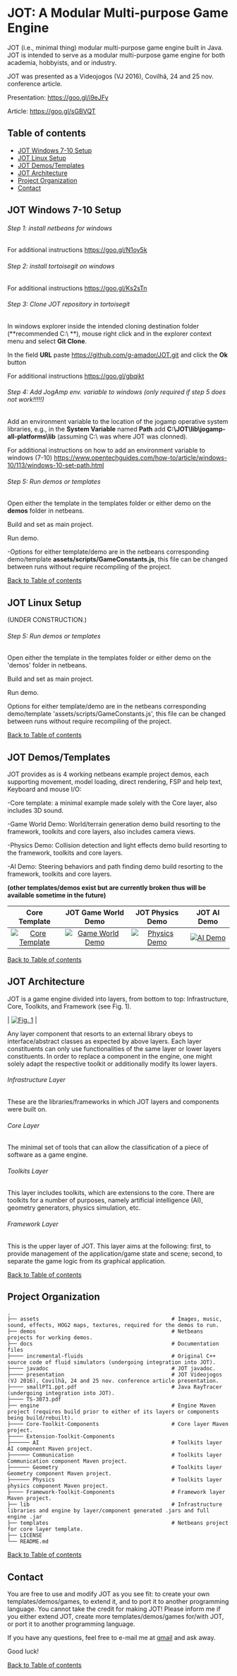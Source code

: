 # JOT: A Modular Multi-purpose Game Engine


JOT (i.e., minimal thing) modular multi-purpose game engine built in Java. 
JOT is intended to serve as a modular multi-purpose game engine for both academia, hobbyists, and or industry. 

JOT was presented as a Videojogos (VJ 2016), Covilhã, 24 and 25 nov. conference article.

Presentation: https://goo.gl/i9eJFy

Article: https://goo.gl/sGBVQT

## <a name="toc">Table of contents 

* [JOT Windows 7-10 Setup](#windows_setup)
* [JOT Linux Setup](#linux_setup)
* [JOT Demos/Templates](#jot_demos)
* [JOT Architecture](#jot_architecture)
* [Project Organization](#p_organization)
* [Contact](#contact)


## <a name="windows_setup">JOT Windows 7-10 Setup

###### Step 1: install netbeans for windows

For additional instructions https://goo.gl/N1oy5k

###### Step 2: install tortoisegit on windows

For additional instructions https://goo.gl/Ks2sTn

###### Step 3: Clone JOT repository in tortoisegit

In windows explorer inside the intended cloning destination folder (**recommended C:\ **), 
mouse right click and in the explorer context menu and select **Git Clone**. 

In the field **URL** paste https://github.com/g-amador/JOT.git and click the **Ok** button 

For additional instructions https://goo.gl/gbqikt

###### Step 4: Add JogAmp env. variable to windows (only required if step 5 does not work!!!!!)

Add an environment variable to the location of the jogamp operative system libraries, e.g., in the **System Variable** 
named **Path** add **C:\JOT\lib\jogamp-all-platforms\lib** (assuming C:\ was where JOT was clonned).

For additional instructions on how to add an environment variable to windows (7-10) 
https://www.opentechguides.com/how-to/article/windows-10/113/windows-10-set-path.html

###### Step 5: Run demos or templates

Open either the template in the templates folder or either demo on the **demos** folder in netbeans.

Build and set as main project.

Run demo.

-Options for either template/demo are in the netbeans corresponding demo/template **assets/scripts/GameConstants.js**, 
this file can be changed between runs without require recompiling of the project.

[Back to Table of contents](#toc)


## <a name="linux_setup">JOT Linux Setup

(UNDER CONSTRUCTION.)


###### Step 5: Run demos or templates

Open either the template in the templates folder or either demo on the 'demos' folder in netbeans.

Build and set as main project.

Run demo.

Options for either template/demo are in the netbeans corresponding demo/template 'assets/scripts/GameConstants.js', 
this file can be changed between runs without require recompiling of the project.

[Back to Table of contents](#toc)


## <a name="jot_demos">JOT Demos/Templates

JOT provides as is 4 working netbeans example project demos, each supporting movement, model loading, direct rendering, FSP and help text, Keyboard and mouse I/O:
 
-Core template: a minimal example made solely with the Core layer, also includes 3D sound. 

-Game World Demo: World/terrain generation demo build resorting to the framework, toolkits and core layers, also includes camera views.

-Physics Demo: Collision detection and light effects demo build resorting to the framework, toolkits and core layers.

-AI Demo: Steering behaviors and path finding demo build resorting to the framework, toolkits and core layers.

**(other templates/demos exist but are currently broken thus will be available sometime in the future)**

| Core Template | JOT Game World Demo | JOT Physics Demo |JOT AI Demo |
|:---:|:---:|:---:|:---:|
| [![Core Template](https://raw.githubusercontent.com/g-amador/JOT/master/assets/images/core/core.png)](https://raw.githubusercontent.com/g-amador/JOT/master/assets/images/core/core.png) | [![Game World Demo](https://raw.githubusercontent.com/g-amador/JOT/master/assets/images/framework/FPScamera1.png)](ttps://raw.githubusercontent.com/g-amador/JOT/master/assets/images/framework/FPScamera1.png) | [![Physics Demo](https://raw.githubusercontent.com/g-amador/JOT/master/assets/images/framework/shadows.png)](ttps://raw.githubusercontent.com/g-amador/JOT/master/assets/images/framework/shadows.png) | [![AI Demo](https://raw.githubusercontent.com/g-amador/JOT/master/assets/images/toolkits/AI/AI1.png)](ttps://raw.githubusercontent.com/g-amador/JOT/master/assets/images/toolkits/AI/AI1.png) |

[Back to Table of contents](#toc)


## <a name="jot_architecture">JOT Architecture

JOT is a game engine divided into layers, from bottom to top: Infrastructure, Core, Toolkits, and Framework (see Fig. 1).

| [![Fig. 1](https://raw.githubusercontent.com/g-amador/JOT/master/assets/images/JOT-ARCH.png)](https://raw.githubusercontent.com/g-amador/JOT/master/assets/images/JOT-ARCH.png) | 


Any layer component that resorts to an external library obeys to interface/abstract classes as expected by above layers.
Each layer constituents can only use functionalities of the same layer or lower layers constituents.
In order to replace a component in the engine, one might solely adapt the respective toolkit or additionally modify its lower layers.


###### Infrastructure Layer
These are the libraries/frameworks in which JOT layers and components were built on.

###### Core Layer
The minimal set of tools that can allow the classification of a piece of software as a game engine.

###### Toolkits Layer

This layer includes toolkits, which are extensions to the core.
There are toolkits for a number of purposes, namely artificial intelligence (AI),  geometry generators, physics simulation, etc.

###### Framework Layer

This is the  upper layer of JOT.
This layer aims at the following: first, to provide management of the application/game state and scene; second, to separate the game logic from its graphical application.

[Back to Table of contents](#toc)


## <a name="p_organization">Project Organization


    .
    ├── assets                                          # Images, music, sound, effects, HOG2 maps, textures, required for the demos to run. 
    ├── demos                                           # Netbeans projects for working demos.
    ├── docs                                            # Documentation files
    ├──── incremental-fluids                            # Original C++ source code of fluid simulators (undergoing integration into JOT).
    ├──── javadoc                                       # JOT javadoc.
    ├──── presentation                                  # JOT Videojogos (VJ 2016), Covilhã, 24 and 25 nov. conference article presentation.
    ├──── smallPT1.ppt.pdf                              # Java RayTracer (undergoing integration into JOT).
    ├──── TS-3073.pdf  
    ├── engine                                          # Engine Maven project (requires build prior to either of its layers or components being build/rebuilt).
    ├──── Core-Toolkit-Components                       # Core layer Maven project.
    ├──── Extension-Toolkit-Components   
    ├────── AI                                          # Toolkits layer AI component Maven project.
    ├────── Communication                               # Toolkits layer Communication component Maven project.
    ├────── Geometry                                    # Toolkits layer Geometry component Maven project.
    ├────── Physics                                     # Toolkits layer physics component Maven project.
    ├──── Framework-Toolkit-Components                  # Framework layer Maven project.
    ├── lib                                             # Infrastructure libraries and engine by layer/component generated .jars and full engine .jar
    ├── templates                                       # Netbeans project for core layer template.
    ├── LICENSE
    └── README.md                          

[Back to Table of contents](#toc)


## <a name="contact">Contact

You are free to use and modify JOT as you see fit: to create your own templates/demos/games, to extend it, and to port it to another programming language. 
You cannot take the credit for making JOT! 
Please inform me if you either extend JOT, create more templates/demos/games for/with JOT, or port it to another programming language.

If you have any questions, feel free to e-mail me at [gmail](mailto://g.n.p.amador@gmail.com) and ask away.

Good luck!

[Back to Table of contents](#toc)
